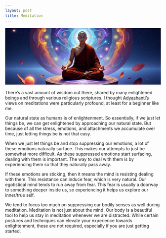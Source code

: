 ```yaml
---
layout: post
title: Meditation
---
```


![](/images/monk.jpeg)

There’s a vast amount of wisdom out there, shared by many enlightened beings and through various religious scriptures. I thought [Adyashanti’s](https://adyashanti.opengatesangha.org/) views on meditations were particularly profound, at least for a beginner like me. 

Our natural state as humans is of enlightenment. So essentially, if we just let things be, we can get enlightened by approaching our natural state. But because of all the stress, emotions, and attachments we accumulate over time, just letting things be is not that easy.

When we just let things be and stop suppressing our emotions, a lot of these emotions naturally surface. This makes our attempts to just be somewhat more difficult. As these suppressed emotions start surfacing, dealing with them is important. The way to deal with them is by experiencing them so that they naturally pass away. 

If these emotions are sticking, then it means the mind is resisting dealing with them. This resistance can induce fear, which is very natural. Our egotistical mind tends to run away from fear. This fear is usually a doorway to something deeper inside us, so experiencing it helps us explore our inner/true self.

We tend to focus too much on suppressing our bodily senses as well during meditation. Meditation is not just about the mind. Our body is a beautiful tool to help us stay in meditation whenever we are distracted. While certain postures and techniques can elevate your experience towards enlightenment, these are not required, especially if you are just getting started.


